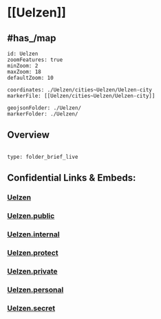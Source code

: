# [[Uelzen]] 


## #has_/map 


```leaflet
id: Uelzen
zoomFeatures: true 
minZoom: 2 
maxZoom: 18
defaultZoom: 10

coordinates: ./Uelzen/cities~Uelzen/Uelzen-city 
markerFile: [[Uelzen/cities~Uelzen/Uelzen-city]] 

geojsonFolder: ./Uelzen/
markerFolder: ./Uelzen/
```



## Overview
 
```folderv
```

```ccard
type: folder_brief_live
```
 


## Confidential Links & Embeds: 

### [Uelzen](/_Standards/Earth/Continent/Europe/Europe~Central/Germany/Germany~West/Niedersachsen/counties~Niedersachsen/Uelzen.md) 

### [Uelzen.public](/_public/Earth/Continent/Europe/Europe~Central/Germany/Germany~West/Niedersachsen/counties~Niedersachsen/Uelzen.public.md) 

### [Uelzen.internal](/_internal/Earth/Continent/Europe/Europe~Central/Germany/Germany~West/Niedersachsen/counties~Niedersachsen/Uelzen.internal.md) 

### [Uelzen.protect](/_protect/Earth/Continent/Europe/Europe~Central/Germany/Germany~West/Niedersachsen/counties~Niedersachsen/Uelzen.protect.md) 

### [Uelzen.private](/_private/Earth/Continent/Europe/Europe~Central/Germany/Germany~West/Niedersachsen/counties~Niedersachsen/Uelzen.private.md) 

### [Uelzen.personal](/_personal/Earth/Continent/Europe/Europe~Central/Germany/Germany~West/Niedersachsen/counties~Niedersachsen/Uelzen.personal.md) 

### [Uelzen.secret](/_secret/Earth/Continent/Europe/Europe~Central/Germany/Germany~West/Niedersachsen/counties~Niedersachsen/Uelzen.secret.md)


